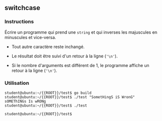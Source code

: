 ## switchcase

### Instructions

Écrire un programme qui prend une `string` et qui inverses les majuscules en minuscules et vice-versa.

-   Tout autre caractère reste inchangé.

-   Le résultat doit être suivi d'un retour à la ligne (`'\n'`).

-   Si le nombre d'arguments est différent de 1, le programme affiche un retour à la ligne (`'\n'`).

### Utilisation

```console
student@ubuntu:~/{{ROOT}}/test$ go build
student@ubuntu:~/{{ROOT}}/test$ ./test "SometHingS iS WronG"
sOMEThINGs Is wRONg
student@ubuntu:~/{{ROOT}}/test$ ./test

student@ubuntu:~/{{ROOT}}/test$
```
